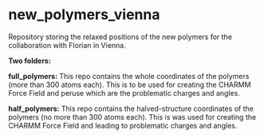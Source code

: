 # new_polymers_vienna
Repository storing the relaxed positions of the new polymers for the collaboration with Florian in Vienna.

**Two folders:**

**full_polymers:** This repo contains the whole coordinates of the polymers (more than 300 atoms each). This is to be used for creating the CHARMM Force Field and peruse which are the problematic charges and angles.

**half_polymers:** This repo contains the halved-structure coordinates of the polymers (no more than 300 atoms each). This is was used for creating the CHARMM Force Field and leading to problematic charges and angles.

